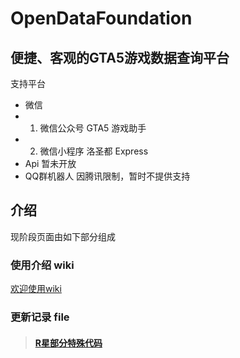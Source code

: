 # OpenDataFoundation

## 便捷、客观的GTA5游戏数据查询平台
支持平台

* 微信
* 1. 微信公众号 GTA5 游戏助手
* 2. 微信小程序 洛圣都 Express
* Api 暂未开放
* QQ群机器人 因腾讯限制，暂时不提供支持

## 介绍
现阶段页面由如下部分组成
### 使用介绍 wiki
[欢迎使用wiki](https://github.com/hqshi/OpenDataFoundation/wiki)

### 更新记录 file
> #### <a href="github.com/hqshi/OpenDataFoundation/blob/main/rockstar%20codes">R星部分特殊代码</a>



